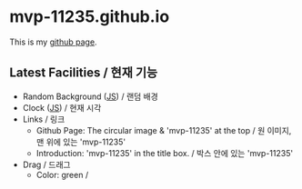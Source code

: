 # mvp-11235.github.io
This is my [github page](https://mvp-11235.github.io/).

## Latest Facilities /    현재 기능
- Random Background ([JS](https://github.com/mvp-11235/mvp-11235.github.io/blob/main/settings/js/randomBackground.js)) /    랜덤 배경
- Clock ([JS](https://github.com/mvp-11235/mvp-11235.github.io/blob/main/settings/js/clock.js)) / 현재 시각
- Links / 링크
  - Github Page: The circular image & 'mvp-11235' at the top / 원 이미지, 맨 위에 있는 'mvp-11235'
  - Introduction: 'mvp-11235' in the title box. / 박스 안에 있는 'mvp-11235'
- Drag / 드래그
  - Color: green / 
